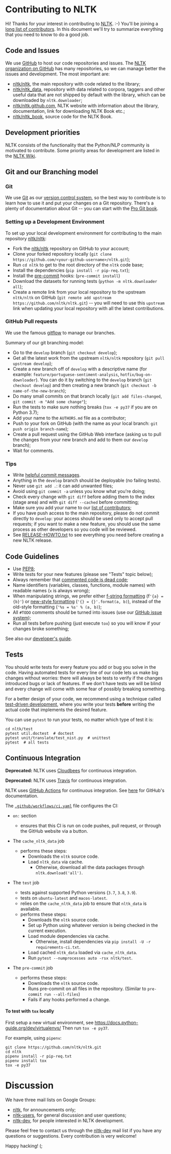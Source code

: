 # Contributing to NLTK

Hi! Thanks for your interest in contributing to [NLTK](https://www.nltk.org/).
:-) You'll be joining a [long list of contributors](https://github.com/nltk/nltk/blob/develop/AUTHORS.md).
In this document we'll try to summarize everything that you need to know to
do a good job.


## Code and Issues

We use [GitHub](https://www.github.com/) to host our code repositories and
issues. The [NLTK organization on GitHub](https://github.com/nltk) has many
repositories, so we can manage better the issues and development. The most
important are:

- [nltk/nltk](https://github.com/nltk/nltk/), the main repository with code
  related to the library;
- [nltk/nltk_data](https://github.com/nltk/nltk_data), repository with data
  related to corpora, taggers and other useful data that are not shipped by
  default with the library, which can be downloaded by `nltk.downloader`;
- [nltk/nltk.github.com](https://github.com/nltk/nltk.github.com), NLTK website
  with information about the library, documentation, link for downloading NLTK
  Book etc.;
- [nltk/nltk_book](https://github.com/nltk/nltk_book), source code for the NLTK
  Book.

## Development priorities

NLTK consists of the functionality that the Python/NLP community is motivated to contribute.
Some priority areas for development are listed in the [NLTK Wiki](https://github.com/nltk/nltk/wiki#development).

## Git and our Branching model

### Git

We use [Git](https://git-scm.com/) as our [version control
system](https://en.wikipedia.org/wiki/Revision_control), so the best way to
contribute is to learn how to use it and put your changes on a Git repository.
There's a plenty of documentation about Git -- you can start with the [Pro Git
book](https://git-scm.com/book/).


### Setting up a Development Environment

To set up your local development environment for contributing to the main
repository [nltk/nltk](https://github.com/nltk/nltk/):

- Fork the [nltk/nltk](https://github.com/nltk/nltk/) repository on GitHub
  to your account;
- Clone your forked repository locally
  (`git clone https://github.com/<your-github-username>/nltk.git`);
- Run `cd nltk` to get to the root directory of the `nltk` code base;
- Install the dependencies (`pip install -r pip-req.txt`);
- Install the [pre-commit](https://pre-commit.com) hooks: (`pre-commit install`)
- Download the datasets for running tests
  (`python -m nltk.downloader all`);
- Create a remote link from your local repository to the
  upstream `nltk/nltk` on GitHub
  (`git remote add upstream https://github.com/nltk/nltk.git`) --
  you will need to use this `upstream` link when updating your local repository
  with all the latest contributions.

### GitHub Pull requests

We use the famous
[gitflow](https://nvie.com/posts/a-successful-git-branching-model/) to manage our
branches.

Summary of our git branching model:
- Go to the `develop` branch (`git checkout develop`);
- Get all the latest work from the upstream `nltk/nltk` repository
  (`git pull upstream develop`);
- Create a new branch off of `develop` with a descriptive name (for example:
  `feature/portuguese-sentiment-analysis`, `hotfix/bug-on-downloader`). You can
  do it by switching to the `develop` branch (`git checkout develop`) and then
  creating a new branch (`git checkout -b name-of-the-new-branch`);
- Do many small commits on that branch locally (`git add files-changed`,
  `git commit -m "Add some change"`);
- Run the tests to make sure nothing breaks
  (`tox -e py37` if you are on Python 3.7);
- Add your name to the `AUTHORS.md` file as a contributor;
- Push to your fork on GitHub (with the name as your local branch:
  `git push origin branch-name`);
- Create a pull request using the GitHub Web interface (asking us to pull the
  changes from your new branch and add to them our `develop` branch);
- Wait for comments.


### Tips

- Write [helpful commit
  messages](https://robots.thoughtbot.com/5-useful-tips-for-a-better-commit-message).
- Anything in the `develop` branch should be deployable (no failing tests).
- Never use `git add .`: it can add unwanted files;
- Avoid using `git commit -a` unless you know what you're doing;
- Check every change with `git diff` before adding them to the index (stage
  area) and with `git diff --cached` before committing;
- Make sure you add your name to our [list of contributors](https://github.com/nltk/nltk/blob/develop/AUTHORS.md);
- If you have push access to the main repository, please do not commit directly
  to `develop`: your access should be used only to accept pull requests; if you
  want to make a new feature, you should use the same process as other
  developers so you code will be reviewed.
- See [RELEASE-HOWTO.txt](RELEASE-HOWTO.txt) to see everything you
  need before creating a new NLTK release.


## Code Guidelines

- Use [PEP8](https://www.python.org/dev/peps/pep-0008/);
- Write tests for your new features (please see "Tests" topic below);
- Always remember that [commented code is dead
  code](https://www.codinghorror.com/blog/2008/07/coding-without-comments.html);
- Name identifiers (variables, classes, functions, module names) with readable
  names (`x` is always wrong);
- When manipulating strings, we prefer either [f-string
  formatting](https://docs.python.org/3/tutorial/inputoutput.html#formatted-string-literals)
  (f`'{a} = {b}'`) or [new-style
  formatting](https://docs.python.org/library/string.html#format-string-syntax)
  (`'{} = {}'.format(a, b)`), instead of the old-style formatting (`'%s = %s' % (a, b)`);
- All `#TODO` comments should be turned into issues (use our
  [GitHub issue system](https://github.com/nltk/nltk/issues));
- Run all tests before pushing (just execute `tox`) so you will know if your
  changes broke something;

See also our [developer's
guide](https://github.com/nltk/nltk/wiki/Developers-Guide).


## Tests

You should write tests for every feature you add or bug you solve in the code.
Having automated tests for every line of our code lets us make big changes
without worries: there will always be tests to verify if the changes introduced
bugs or lack of features. If we don't have tests we will be blind and every
change will come with some fear of possibly breaking something.

For a better design of your code, we recommend using a technique called
[test-driven development](https://en.wikipedia.org/wiki/Test-driven_development),
where you write your tests **before** writing the actual code that implements
the desired feature.

You can use `pytest` to run your tests, no matter which type of test it is:

```
cd nltk/test
pytest util.doctest  # doctest
pytest unit/translate/test_nist.py  # unittest
pytest  # all tests
```


## Continuous Integration

**Deprecated:** NLTK uses [Cloudbees](https://nltk.ci.cloudbees.com/) for continuous integration.

**Deprecated:** NLTK uses [Travis](https://travis-ci.org/nltk/nltk/) for continuous integration.

NLTK uses [GitHub Actions](https://github.com/nltk/nltk/actions) for continuous integration. See [here](https://docs.github.com/en/actions) for GitHub's documentation.

The [`.github/workflows/ci.yaml`](https://github.com/nltk/nltk/blob/develop/.github/workflows/ci.yaml) file configures the CI:

 - `on:` section
   - ensures that this CI is run on code pushes, pull request, or through the GitHub website via a button.

 - The `cache_nltk_data` job
   - performs these steps:
     - Downloads the `nltk` source code.
     - Load `nltk_data` via cache.
       - Otherwise, download all the data packages through `nltk.download('all')`.

  - The `test` job
    - tests against supported Python versions (`3.7`, `3.8`, `3.9`).
    - tests on `ubuntu-latest` and `macos-latest`.
    - relies on the `cache_nltk_data` job to ensure that `nltk_data` is available.
    - performs these steps:
      - Downloads the `nltk` source code.
      - Set up Python using whatever version is being checked in the current execution.
      - Load module dependencies via cache.
        - Otherwise, install dependencies via `pip install -U -r requirements-ci.txt`.
      - Load cached `nltk_data` loaded via `cache_nltk_data`.
      - Run `pytest --numprocesses auto -rsx nltk/test`.

 - The `pre-commit` job
   - performs these steps:
     - Downloads the `nltk` source code.
     - Runs pre-commit on all files in the repository. (Similar to `pre-commit run --all-files`)
     - Fails if any hooks performed a change.

#### To test with `tox` locally

First setup a new virtual environment, see https://docs.python-guide.org/dev/virtualenvs/
Then run `tox -e py37`.

For example, using `pipenv`:

```
git clone https://github.com/nltk/nltk.git
cd nltk
pipenv install -r pip-req.txt
pipenv install tox
tox -e py37
```


# Discussion

We have three mail lists on Google Groups:

- [nltk][nltk-announce], for announcements only;
- [nltk-users][nltk-users], for general discussion and user questions;
- [nltk-dev][nltk-dev], for people interested in NLTK development.

Please feel free to contact us through the [nltk-dev][nltk-dev] mail list if
you have any questions or suggestions. Every contribution is very welcome!

Happy hacking! (;

[nltk-announce]: https://groups.google.com/forum/#!forum/nltk
[nltk-dev]: https://groups.google.com/forum/#!forum/nltk-dev
[nltk-users]: https://groups.google.com/forum/#!forum/nltk-users
